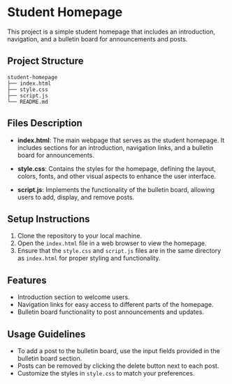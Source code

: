 # Student Homepage

This project is a simple student homepage that includes an introduction, navigation, and a bulletin board for announcements and posts.

## Project Structure

```
student-homepage
├── index.html
├── style.css
├── script.js
└── README.md
```

## Files Description

- **index.html**: The main webpage that serves as the student homepage. It includes sections for an introduction, navigation links, and a bulletin board for announcements.

- **style.css**: Contains the styles for the homepage, defining the layout, colors, fonts, and other visual aspects to enhance the user interface.

- **script.js**: Implements the functionality of the bulletin board, allowing users to add, display, and remove posts.

## Setup Instructions

1. Clone the repository to your local machine.
2. Open the `index.html` file in a web browser to view the homepage.
3. Ensure that the `style.css` and `script.js` files are in the same directory as `index.html` for proper styling and functionality.

## Features

- Introduction section to welcome users.
- Navigation links for easy access to different parts of the homepage.
- Bulletin board functionality to post announcements and updates.

## Usage Guidelines

- To add a post to the bulletin board, use the input fields provided in the bulletin board section.
- Posts can be removed by clicking the delete button next to each post.
- Customize the styles in `style.css` to match your preferences.